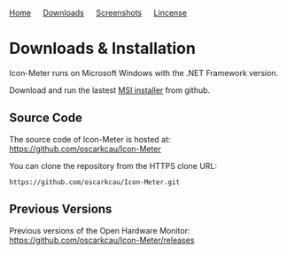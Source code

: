 [Home](Readme.md) &emsp; [Downloads](downloads.md)  &emsp; [Screenshots](Screenshots.md) &emsp; [Lincense](licensepage.md)

# Downloads & Installation

Icon-Meter runs on Microsoft Windows with the .NET Framework version.

Download and run the lastest [MSI installer](https://github.com/oscarkcau/Icon-Meter/releases/latest) from github.

## Source Code
The source code of Icon-Meter is hosted at: https://github.com/oscarkcau/Icon-Meter

You can clone the repository from the HTTPS clone URL:

`https://github.com/oscarkcau/Icon-Meter.git`

## Previous Versions
Previous versions of the Open Hardware Monitor: https://github.com/oscarkcau/Icon-Meter/releases